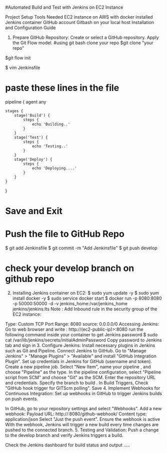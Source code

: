 #Automated Build and Test with Jenkins on EC2 Instance

Project Setup
Tools Needed
EC2 instance on AWS with docker installed
Jenkins container
GitHub account
Gitbash on your local host
Installation and Configuration Guide
1. Prepare GitHub Repository:
Create or select a GitHub repository.
Apply the Git Flow model.
#using git bash clone your repo
$git clone "your repo"

$git flow init


$ vim Jenkinsfile


# paste these lines in the file
pipeline {
    agent any

    stages {
        stage('Build') {
            steps {
                echo 'Building..'
            }
        }
        stage('Test') {
            steps {
                echo 'Testing..'
            }
        }
        stage('Deploy') {
            steps {
                echo 'Deploying....'
            }
        }
    }
}


# Save and Exit


# Push the file to GitHub Repo
$ git add Jenkinsfile
$ git commit -m "Add Jenkinsfile"
$ git push <repo> develop

# check your develop branch on github repo
2. Installing Jenkins container on EC2:
$ sudo yum update -y
$ sudo yum install docker -y
$ sudo service docker start
$ docker run -p 8080:8080 -p 50000:50000 -d -v jenkins_home:/var/jenkins_home jenkins/jenkins:lts
Note :
Add Inbound rule in the security group of the EC2 instance:

Type: Custom TCP
Port Range: 8080
source: 0.0.0.0/0
Accessing Jenkins:
Go to web browser and write : http://(ec2-public-ip)>:8080
run the following command inside your container to get Jenkins password
$ sudo cat /var/lib/jenkins/secrets/initialAdminPassword
Copy password to Jenkins tab and sign in
3. Configure Jenkins:
Install necessary plugins in Jenkins such as Git and Pipeline.
Connect Jenkins to GitHub.
Go to "Manage Jenkins" > "Manage Plugins" > "Available" and install "GitHub Integration Plugin".
Set up credentials in Jenkins for GitHub (username and token).
Create a new pipeline job.
Select "New Item", name your pipeline , and choose "Pipeline" as the type.
In the pipeline configuration, select "Pipeline script from SCM" and choose "Git" as the SCM.
Enter the repository URL and credentials.
Specify the branch to build .
In Build Triggers, Check "GitHub hook trigger for GITScm polling".
Save
4. Implement Webhooks for Continuous Integration:
Set up webhooks in GitHub to trigger Jenkins builds on push events.

In GitHub, go to your repository settings and select "Webhooks".
Add a new webhook:
Payload URL: http://:8080/github-webhook/
Content type: application/json
Select "Just the push event".
Ensure the webhook is active
With the webhook, Jenkins will trigger a new build every time changes are pushed to the connected branch.
5. Testing and Validation:
Push a change to the develop branch and verify Jenkins triggers a build.

Check the Jenkins dashboard for build status and output .....
